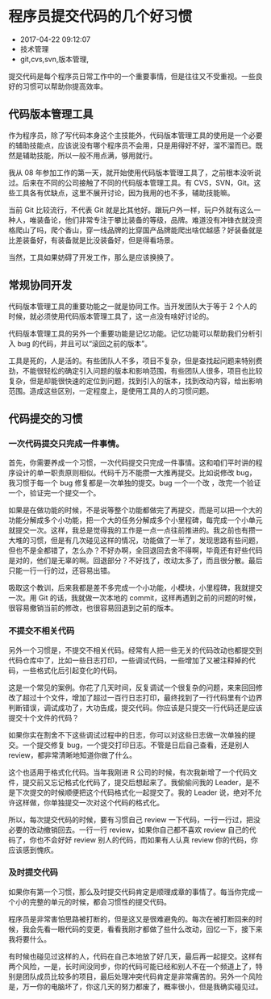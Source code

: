 # 程序员提交代码的几个好习惯
- 2017-04-22 09:12:07
- 技术管理
- git,cvs,svn,版本管理,

<!--markdown-->提交代码是每个程序员日常工作中的一个重要事情，但是往往又不受重视。一些良好的习惯可以帮助你提高效率。


## 代码版本管理工具

作为程序员，除了写代码本身这个主技能外，代码版本管理工具的使用是一个必要的辅助技能点，应该说没有哪个程序员不会用，只是用得好不好，溜不溜而已。既然是辅助技能，所以一般不用点满，够用就行。

我从 08 年参加工作的第一天，就开始使用代码版本管理工具了，之前根本没听说过。后来在不同的公司接触了不同的代码版本管理工具。有 CVS，SVN，Git。这些工具各有优缺点，这里不展开讨论，因为我用的也不多，辅助技能嘛。

当前 Git 比较流行，不代表 Git 就是比其他好。跟玩户外一样，玩户外就有这么一种人，唯装备论，他们非常专注于攀比装备的等级，品牌。难道没有冲锋衣就没资格爬山了吗，爬个香山，穿一线品牌的比穿国产品牌能爬出啥优越感？好装备就是比差装备好，有装备就是比没装备好，但是得看场景。

当然，工具如果妨碍了开发工作，那么是应该换换了。

## 常规协同开发

代码版本管理工具的重要功能之一就是协同工作。当开发团队大于等于 2 个人的时候，就必须使用代码版本管理工具了，这一点没有啥好讨论的。

代码版本管理工具的另外一个重要功能是记忆功能。记忆功能可以帮助我们分析引入 bug 的代码，并且可以“滚回之前的版本”。

工具是死的，人是活的。有些团队人不多，项目不复杂，但是查找起问题来特别费劲，不能很轻松的确定引入问题的版本和影响范围，有些团队人很多，项目也比较复杂，但是却能很快速的定位到问题，找到引入的版本，找到改动内容，给出影响范围。造成这些区别，一定程度上，是使用工具的人的习惯问题。

## 代码提交的习惯

### 一次代码提交只完成一件事情。

首先，你需要养成一个习惯，一次代码提交只完成一件事情。这和咱们平时讲的程序设计的单一职责原则相似。代码千万不能攒一大推再提交。比如说修改 bug，我习惯于每一个 bug 修复都是一次单独的提交。bug 一个一个改 ，改完一个验证一个，验证完一个提交一个。

如果是在做功能的时候，不是说等整个功能都做完了再提交，而是可以把一个大的功能分解成多个小功能，把一个大的任务分解成多个小里程碑，每完成一个小单元就提交一次。这样，我总是觉得我的工作是一点一点往前推进的。我之前也有攒一大堆的习惯，但是有几次碰见这样的情况，功能做了一半了，发现思路有些问题，但也不是全都错了，怎么办？不好办啊，全回退回去舍不得啊，毕竟还有好些代码是对的，他们是无辜的啊。回退部分？不好找了，改动太多了，而且很分散。最后只能一行一行的过，还容易出错。

吸取这个教训，后来我都是差不多完成一个小功能，小模块，小里程碑，我就提交一次。用 Git 的话，我就做一次本地的 commit，这样再遇到之前的问题的时候，很容易撤销当前的修改，也很容易回退到之前的版本。

### 不提交不相关代码

另外一个习惯是，不提交不相关代码。经常有人把一些无关的代码改动也都提交到代码仓库中了，比如一些日志打印，一些调试代码，一些增加了又被注释掉的代码，一些格式化后引起变化的代码。

这是一个常见的案例。你花了几天时间，反复调试一个很复杂的问题，来来回回修改了超过十个文件，增加了超过一百行日志打印，最终找到了一行代码里有个边界判断错误，调试成功了，大功告成，提交代码。你应该是只提交一行代码还是应该提交十个文件的代码？

如果你实在割舍不下这些调试过程中的日志，你可以对这些日志做一次单独的提交。一个提交修复 bug，一个提交打印日志。不管是日后自己查看，还是别人review，都非常清晰地知道你做了什么。

这个也适用于格式化代码。当年我刚进 R 公司的时候，有次我新增了一个代码文件，提交前又忘记格式化代码了，提交后想起来了。我偷偷问我的 Leader，是不是下次提交的时候顺便把这个代码格式化一起提交了。我的 Leader 说，绝对不允许这样做，你单独提交一次对这个代码的格式化。

所以，每次提交代码的时候，要有习惯自己 review 一下代码，一行一行过，把没必要的改动撤销回去。一行一行 review，如果你自己都不喜欢 review 自己的代码了，你也不会好好 review 别人的代码，而如果有人认真 review 你的代码，你应该感到愧疚。

### 及时提交代码

如果你有第一个习惯，那么及时提交代码肯定是顺理成章的事情了。每当你完成一个小的完整的单元的时候，都会习惯性的提交代码。

程序员是非常害怕思路被打断的，但是这又是很难避免的。每次在被打断回来的时候，我会先看一眼代码的变更，看看我刚才都做了些什么改动，回忆一下，接下来我将要什么。

有时候也碰见过这样的人，代码在自己本地放了好几天，最后再一起提交。这样有两个风险，一是，长时间没同步，你的代码可能已经和别人不在一个频道上了，特别是团队成员比较多的项目，最后处理冲突代码肯定是非常痛苦的。另外一个风险是，万一你的电脑坏了，你这几天的努力都废了，概率很小，但是我确实碰见过。